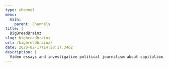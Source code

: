 ```yaml
---
type: channel
menu:
  main:
    parent: Channels
title: |
  BigBreadBrainz
slug: bigbreadbrainz
url: /bigbreadbrainz/
date: 2020-02-17T14:20:17.346Z
description: |
  Video essays and investigative political journalism about capitalism, culture, philosophical literature, and film.
---
```


